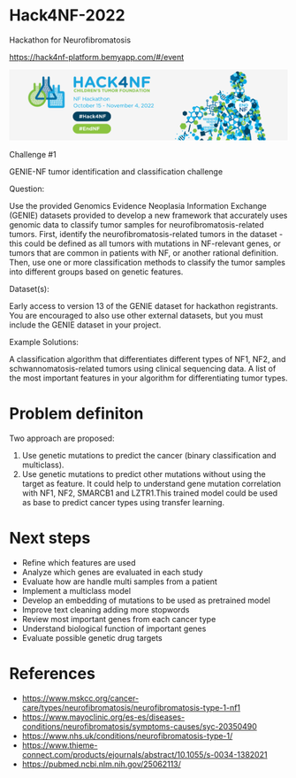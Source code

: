 # Hack4NF-2022
Hackathon for Neurofibromatosis

https://hack4nf-platform.bemyapp.com/#/event 

![hack4NF](static/image/hack4NF.png)

Challenge #1

GENIE-NF tumor identification and classification challenge

Question:

Use the provided Genomics Evidence Neoplasia Information Exchange (GENIE) datasets provided to develop a new framework that accurately uses genomic data to classify tumor samples for neurofibromatosis-related tumors. First, identify the neurofibromatosis-related tumors in the dataset - this could be defined as all tumors with mutations in NF-relevant genes, or tumors that are common in patients with NF, or another rational definition. Then, use one or more classification methods to classify the tumor samples into different groups based on genetic features. 

Dataset(s):

Early access to version 13 of the GENIE dataset for hackathon registrants. You are encouraged to also use other external datasets, but you must include the GENIE dataset in your project.  

Example Solutions:

A classification algorithm that differentiates different types of NF1, NF2, and schwannomatosis-related tumors using clinical sequencing data. A list of the most important features in your algorithm for differentiating tumor types.  


# Problem definiton
Two approach are proposed:
1. Use genetic mutations to predict the cancer (binary classification and multiclass).
2. Use genetic mutations to predict other mutations without using the target
   as feature. It could help to understand gene mutation correlation 
   with NF1, NF2, SMARCB1 and LZTR1.This trained model could be used as base 
   to predict cancer types using transfer learning.

# Next steps
* Refine which features are used 
* Analyze which genes are evaluated in each study
* Evaluate how are handle multi samples from a patient
* Implement a multiclass model
* Develop an embedding of mutations to be used as pretrained model
* Improve text cleaning adding more stopwords
* Review most important genes from each cancer type
* Understand biological function of important genes
* Evaluate possible genetic drug targets

# References
* https://www.mskcc.org/cancer-care/types/neurofibromatosis/neurofibromatosis-type-1-nf1
* https://www.mayoclinic.org/es-es/diseases-conditions/neurofibromatosis/symptoms-causes/syc-20350490
* https://www.nhs.uk/conditions/neurofibromatosis-type-1/
* https://www.thieme-connect.com/products/ejournals/abstract/10.1055/s-0034-1382021
* https://pubmed.ncbi.nlm.nih.gov/25062113/
